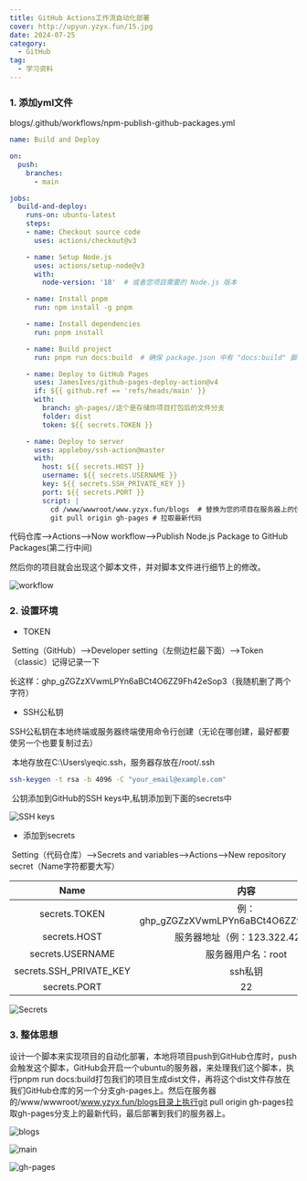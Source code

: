 ```yaml
---
title: GitHub Actions工作流自动化部署
cover: http://upyun.yzyx.fun/15.jpg
date: 2024-07-25
category:
  - GitHub
tag:
  - 学习资料
---
```


<!-- more -->

### 1. 添加yml文件

blogs/.github/workflows/npm-publish-github-packages.yml

```yaml
name: Build and Deploy

on:
  push:
    branches:
      - main

jobs:
  build-and-deploy:
    runs-on: ubuntu-latest
    steps:
    - name: Checkout source code
      uses: actions/checkout@v3

    - name: Setup Node.js
      uses: actions/setup-node@v3
      with:
        node-version: '18'  # 或者您项目需要的 Node.js 版本

    - name: Install pnpm
      run: npm install -g pnpm

    - name: Install dependencies
      run: pnpm install

    - name: Build project
      run: pnpm run docs:build  # 确保 package.json 中有 "docs:build" 脚本

    - name: Deploy to GitHub Pages
      uses: JamesIves/github-pages-deploy-action@v4
      if: ${{ github.ref == 'refs/heads/main' }}
      with:
        branch: gh-pages//这个是存储你项目打包后的文件分支
        folder: dist
        token: ${{ secrets.TOKEN }}

    - name: Deploy to server
      uses: appleboy/ssh-action@master
      with:
        host: ${{ secrets.HOST }}
        username: ${{ secrets.USERNAME }}
        key: ${{ secrets.SSH_PRIVATE_KEY }}
        port: ${{ secrets.PORT }}
        script: |
          cd /www/wwwroot/www.yzyx.fun/blogs  # 替换为您的项目在服务器上的位置
          git pull origin gh-pages # 拉取最新代码
```

代码仓库-->Actions-->Now workflow-->Publish Node.js Package to GitHub Packages(第二行中间)

然后你的项目就会出现这个脚本文件，并对脚本文件进行细节上的修改。

![workflow](\assets\image-20240725171622658.png)

### 2. 设置环境

- TOKEN

​	Setting（GitHub）-->Developer setting（左侧边栏最下面）-->Token（classic）记得记录一下

​	长这样：ghp_gZGZzXVwmLPYn6aBCt4O6ZZ9Fh42eSop3（我随机删了两个字符）

- SSH公私钥

​	SSH公私钥在本地终端或服务器终端使用命令行创建（无论在哪创建，最好都要使另一个也要复制过去）

​	本地存放在C:\Users\yeqic\.ssh，服务器存放在/root/.ssh

```bash
ssh-keygen -t rsa -b 4096 -C "your_email@example.com"
```

​	公钥添加到GitHub的SSH keys中,私钥添加到下面的secrets中

![SSH keys](\assets\image-20240725171228632.png)

- 添加到secrets

​	Setting（代码仓库）-->Secrets and variables-->Actions-->New repository secret（Name字符都要大写）

|          Name           |                   内容                    |
| :---------------------: | :---------------------------------------: |
|      secrets.TOKEN      | 例：ghp_gZGZzXVwmLPYn6aBCt4O6ZZ9Fh42eSop3 |
|      secrets.HOST       |      服务器地址（例：123.322.42.5）       |
|    secrets.USERNAME     |            服务器用户名：root             |
| secrets.SSH_PRIVATE_KEY |                  ssh私钥                  |
|      secrets.PORT       |                    22                     |

![Secrets](\assets\image-20240725171552804.png)

### 3. 整体思想

​	设计一个脚本来实现项目的自动化部署，本地将项目push到GitHub仓库时，push会触发这个脚本，GitHub会开启一个ubuntu的服务器，来处理我们这个脚本，执行pnpm run docs:build打包我们的项目生成dist文件，再将这个dist文件存放在我们GitHub仓库的另一个分支gh-pages上。然后在服务器的/www/wwwroot/www.yzyx.fun/blogs目录上执行git pull origin gh-pages拉取gh-pages分支上的最新代码，最后部署到我们的服务器上。

![blogs](\assets\image-20240725183051071.png)

![main](\assets\image-20240725183104336.png)

![gh-pages](\assets\image-20240725183124075.png)







































